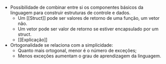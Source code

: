 - Possibilidade de combinar entre si os componentes básicos da linguagem para construir estruturas de controle e dados.
	- Um [[Struct]] pode ser valores de retorno de uma função, um vetor não.
	- Um vetor pode ser valor de retorno se estiver encapsulado por um struct.
	- [[Explicação]]
- Ortogonalidade se relaciona com a simplicidade:
	- Quanto mais ortogonal, menor é o número de exceções;
	- Menos exceções aumentam o grau de aprendizagem da linguagem.